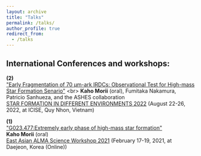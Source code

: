 ```yaml
---
layout: archive
title: "Talks"
permalink: /talks/
author_profile: true
redirect_from:
  - /talks
---
```

<!-- 
{% if site.talkmap_link == true %}

<p style="text-decoration:underline;"><a href="/talkmap.html">See a map of all the places I've given a talk!</a></p>

{% endif %}

{% for post in site.talks reversed %}
  {% include archive-single-talk.html %}
{% endfor %}
 -->
 
## International Conferences and workshops: 
**(2)** <br> ["Early Fragmentation of 70 µm-ark IRDCs: Observational Test for High-mass Star Formation Senario"](https://alma.kasi.re.kr/almakasi2021/abstract/KahoMorii.html](https://www.icisequynhon.com/conferences/2022/SFDE/overview.html)) <br> 
        **Kaho Morii** (oral), Fumitaka Nakamura, Patricio Sanhueza, and the ASHES collaboration <br>
        [STAR FORMATION IN DIFFERENT ENVIRONMENTS 2022](https://www.icisequynhon.com/conferences/2022/SFDE/overview.html) (August 22-26, 2022, at ICISE, Quy Nhon, Vietnam)
        
**(1)** <br> ["G023.477:Extremely early phase of high-mass star formation"](https://alma.kasi.re.kr/almakasi2021/abstract/KahoMorii.html) <br> **Kaho Morii** (oral) <br>
[East Asian ALMA Science Workshop 2021](https://alma.kasi.re.kr/almakasi2021/) (February 17-19, 2021, at Daejeon, Korea (Online))
